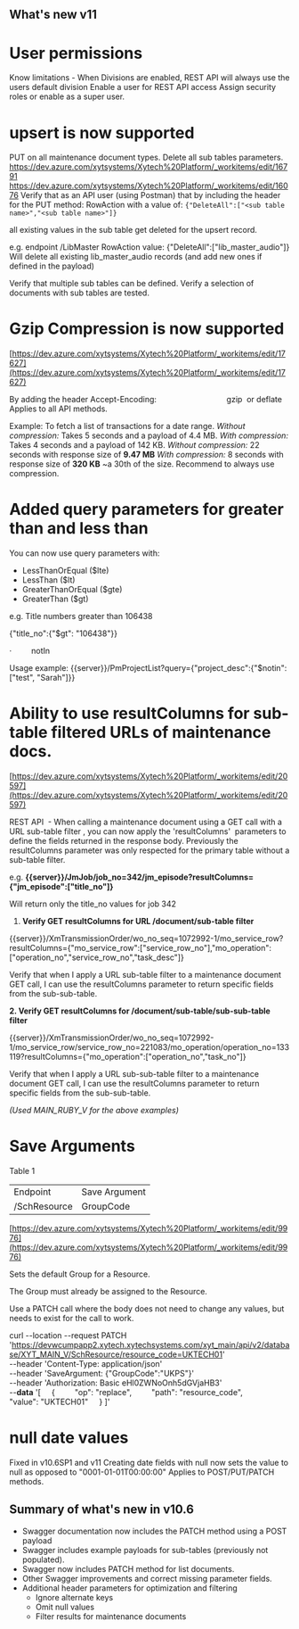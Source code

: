 ## What's new v11



# User permissions
Know limitations - When Divisions are enabled, REST API will always use the users default division
Enable a user for REST API access
Assign security roles or enable as a super user.



# upsert is now supported
PUT on all maintenance document types.
Delete all sub tables parameters.
https://dev.azure.com/xytsystems/Xytech%20Platform/_workitems/edit/16791
https://dev.azure.com/xytsystems/Xytech%20Platform/_workitems/edit/16076
Verify that as an API user (using Postman) that by including the header for the PUT method:
 RowAction 
with a value of:
`{"DeleteAll":["<sub table name>","<sub table name>"]}`

all existing values in the sub table get deleted for the upsert record.

e.g. endpoint /LibMaster
RowAction value: {"DeleteAll":["lib_master_audio"]}
Will delete all existing lib_master_audio records (and add new ones if defined in the payload)

Verify that multiple sub tables can be defined.
Verify a selection of documents with sub tables are tested.


# Gzip Compression is now supported

[https://dev.azure.com/xytsystems/Xytech%20Platform/_workitems/edit/17627](https://dev.azure.com/xytsystems/Xytech%20Platform/_workitems/edit/17627)

By adding the header
Accept-Encoding:                                gzip  or deflate
Applies to all API methods.

Example:
To fetch a list of transactions for a date range.
_Without compression:_
Takes 5 seconds and a payload of 4.4 MB.
_With compression:_
Takes 4 seconds and a payload of 142 KB.
_Without compression:_
22 seconds with response size of **9.47 MB**
_With compression:_
8 seconds with response size of **320 KB**
~a 30th of the size.
Recommend to always use compression.

# Added query parameters for greater than and less than

You can now use query parameters with:

- LessThanOrEqual ($lte)
- LessThan ($lt)
- GreaterThanOrEqual ($gte)
- GreaterThan ($gt)

e.g. Title numbers greater than 106438

{"title_no":{"$gt": "106438"}}

·         notIn

Usage example: {{server}}/PmProjectList?query={"project_desc":{"$notin":["test", "Sarah"]}}

# Ability to use resultColumns for sub-table filtered URLs of maintenance docs.

[https://dev.azure.com/xytsystems/Xytech%20Platform/_workitems/edit/20597](https://dev.azure.com/xytsystems/Xytech%20Platform/_workitems/edit/20597)

REST API  - When calling a maintenance document using a GET call with a URL sub-table filter , you can now apply the 'resultColumns'  parameters to define the fields returned in the response body. Previously the resultColumns parameter was only respected for the primary table without a sub-table filter. 

e.g. **{{server}}/JmJob/job_no=342/jm_episode?resultColumns={"jm_episode":["title_no"]}**  
  
Will return only the title_no values for job 342

1. **Verify GET resultColumns for URL /document/sub-table filter**

{{server}}/XmTransmissionOrder/wo_no_seq=1072992-1/mo_service_row?resultColumns={"mo_service_row":["service_row_no"],"mo_operation":["operation_no","service_row_no","task_desc"]}

Verify that when I apply a URL sub-table filter to a maintenance document GET call, I can use the resultColumns parameter to return specific fields from the sub-sub-table.

**2. Verify GET resultColumns for /document/sub-table/sub-sub-table filter**

{{server}}/XmTransmissionOrder/wo_no_seq=1072992-1/mo_service_row/service_row_no=221083/mo_operation/operation_no=133119?resultColumns={"mo_operation":["operation_no","task_no"]}

Verify that when I apply a URL sub-sub-table filter to a maintenance document GET call, I can use the resultColumns parameter to return specific fields from the sub-sub-table.

_(Used MAIN_RUBY_V for the above examples)_

# Save Arguments

Table 1

|   |   |
|---|---|
|Endpoint|Save Argument|
|/SchResource|GroupCode|

[https://dev.azure.com/xytsystems/Xytech%20Platform/_workitems/edit/9976](https://dev.azure.com/xytsystems/Xytech%20Platform/_workitems/edit/9976)

Sets the default Group for a Resource.

The Group must already be assigned to the Resource.

Use a PATCH call where the body does not need to change any values, but needs to exist for the call to work.

curl --location --request PATCH 'https://devwcumpapp2.xytech.xytechsystems.com/xyt_main/api/v2/database/XYT_MAIN_V/SchResource/resource_code=UKTECH01' \
--header 'Content-Type: application/json' \
--header 'SaveArgument: {"GroupCode":"UKPS"}' \
--header 'Authorization: Basic eHl0ZWNoOnh5dGVjaHB3' \
--**data** '[
    {
        "op": "replace",
        "path": "resource_code",
        "value": "UKTECH01"
    }
]'

# null date values 
Fixed in v10.6SP1 and v11
Creating date fields with null now sets the value to null as opposed to "0001-01-01T00:00:00"
Applies to POST/PUT/PATCH methods.







## Summary of what's new in v10.6

-   Swagger documentation now includes the PATCH method using a POST payload
-   Swagger includes example payloads for sub-tables (previously not populated).
-   Swagger now includes PATCH method for list documents.
-   Other Swagger improvements and correct missing parameter fields.
-   Additional header parameters for optimization and filtering
    -   Ignore alternate keys
    -   Omit null values
    -   Filter results for maintenance documents

